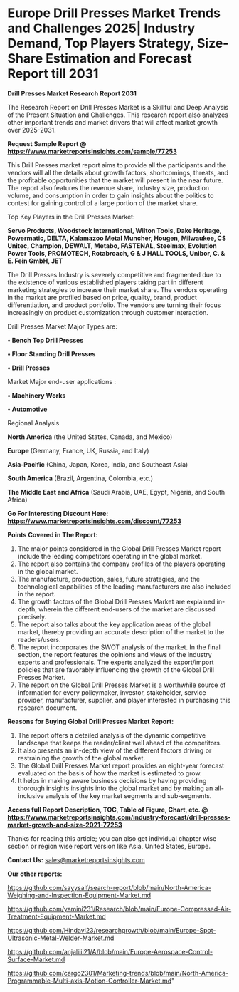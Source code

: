  # Europe Drill Presses Market Trends and Challenges 2025| Industry Demand, Top Players Strategy, Size-Share Estimation and Forecast Report till 2031

<strong>Drill Presses Market Research Report 2031</strong>

The Research Report on Drill Presses Market is a Skillful and Deep Analysis of the Present Situation and Challenges. This research report also analyzes other important trends and market drivers that will affect market growth over 2025-2031.

<strong>Request Sample Report @ <a href=https://www.marketreportsinsights.com/sample/77253>https://www.marketreportsinsights.com/sample/77253</a></strong>

This Drill Presses market report aims to provide all the participants and the vendors will all the details about growth factors, shortcomings, threats, and the profitable opportunities that the market will present in the near future. The report also features the revenue share, industry size, production volume, and consumption in order to gain insights about the politics to contest for gaining control of a large portion of the market share.

Top Key Players in the Drill Presses Market:

<strong>Servo Products, Woodstock International, Wilton Tools, Dake Heritage, Powermatic, DELTA, Kalamazoo Metal Muncher, Hougen, Milwaukee, CS Unitec, Champion, DEWALT, Metabo, FASTENAL, Steelmax, Evolution Power Tools, PROMOTECH, Rotabroach, G & J HALL TOOLS, Unibor, C. & E. Fein GmbH, JET</strong>

The Drill Presses Industry is severely competitive and fragmented due to the existence of various established players taking part in different marketing strategies to increase their market share. The vendors operating in the market are profiled based on price, quality, brand, product differentiation, and product portfolio. The vendors are turning their focus increasingly on product customization through customer interaction.

Drill Presses Market Major Types are:

<strong>• Bench Top Drill Presses

• Floor Standing Drill Presses

• Drill Presses</strong>

Market Major end-user applications :

<strong>• Machinery Works

• Automotive</strong>

Regional Analysis

</u><strong><b>North America</b></strong> (the United States, Canada, and Mexico)

<strong><b>Europe </b></strong>(Germany, France, UK, Russia, and Italy)

<strong><b>Asia-Pacific</b></strong> (China, Japan, Korea, India, and Southeast Asia)

<strong><b>South America</b></strong> (Brazil, Argentina, Colombia, etc.)

<strong><b>The Middle East and Africa</b></strong> (Saudi Arabia, UAE, Egypt, Nigeria, and South Africa)

<strong>Go For Interesting Discount Here: <a href=https://www.marketreportsinsights.com/discount/77253>https://www.marketreportsinsights.com/discount/77253</a></strong>

<strong>Points Covered in The Report:</strong>
<ol>
  <li>The major points considered in the Global Drill Presses Market report include the leading competitors operating in the global market.</li>
  <li>The report also contains the company profiles of the players operating in the global market.</li>
  <li>The manufacture, production, sales, future strategies, and the technological capabilities of the leading manufacturers are also included in the report.</li>
  <li>The growth factors of the Global Drill Presses Market are explained in-depth, wherein the different end-users of the market are discussed precisely.</li>
  <li>The report also talks about the key application areas of the global market, thereby providing an accurate description of the market to the readers/users.</li>
  <li>The report incorporates the SWOT analysis of the market. In the final section, the report features the opinions and views of the industry experts and professionals. The experts analyzed the export/import policies that are favorably influencing the growth of the Global Drill Presses Market.</li>
  <li>The report on the Global Drill Presses Market is a worthwhile source of information for every policymaker, investor, stakeholder, service provider, manufacturer, supplier, and player interested in purchasing this research document.</li>
</ol>
<strong>Reasons for Buying Global Drill Presses Market Report:</strong>

<ol>
  <li>The report offers a detailed analysis of the dynamic competitive landscape that keeps the reader/client well ahead of the competitors.</li>
  <li>It also presents an in-depth view of the different factors driving or restraining the growth of the global market.</li>
  <li>The Global Drill Presses Market report provides an eight-year forecast evaluated on the basis of how the market is estimated to grow.</li>
  <li>It helps in making aware business decisions by having providing thorough insights insights into the global market and by making an all-inclusive analysis of the key market segments and sub-segments.</li>
</ol>
<strong>Access full Report Description, TOC, Table of Figure, Chart, etc. @ <a href=https://www.marketreportsinsights.com/industry-forecast/drill-presses-market-growth-and-size-2021-77253>https://www.marketreportsinsights.com/industry-forecast/drill-presses-market-growth-and-size-2021-77253</a></strong>


Thanks for reading this article; you can also get individual chapter wise section or region wise report version like Asia, United States, Europe.

<strong>Contact Us:</strong>
sales@marketreportsinsights.com

<strong>Our other reports:</strong>

<a href=https://github.com/sayysaif/search-report/blob/main/North-America-Weighing-and-Inspection-Equipment-Market.md>https://github.com/sayysaif/search-report/blob/main/North-America-Weighing-and-Inspection-Equipment-Market.md</a>

<a href=https://github.com/yamini231/Research/blob/main/Europe-Compressed-Air-Treatment-Equipment-Market.md>https://github.com/yamini231/Research/blob/main/Europe-Compressed-Air-Treatment-Equipment-Market.md</a>

<a href=https://github.com/Hindavi23/researchgrowth/blob/main/Europe-Spot-Ultrasonic-Metal-Welder-Market.md>https://github.com/Hindavi23/researchgrowth/blob/main/Europe-Spot-Ultrasonic-Metal-Welder-Market.md</a>

<a href=https://github.com/anjaliiii21/A/blob/main/Europe-Aerospace-Control-Surface-Market.md>https://github.com/anjaliiii21/A/blob/main/Europe-Aerospace-Control-Surface-Market.md</a>

<a href=https://github.com/cargo2301/Marketing-trends/blob/main/North-America-Programmable-Multi-axis-Motion-Controller-Market.md>https://github.com/cargo2301/Marketing-trends/blob/main/North-America-Programmable-Multi-axis-Motion-Controller-Market.md</a>"
